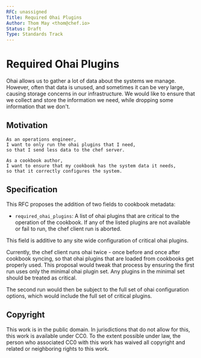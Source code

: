 ```yaml
---
RFC: unassigned
Title: Required Ohai Plugins
Author: Thom May <thom@chef.io>
Status: Draft
Type: Standards Track
---
```


# Required Ohai Plugins

Ohai allows us to gather a lot of data about the systems we manage.
However, often that data is unused, and sometimes it can be very large,
causing storage concerns in our infrastructure. We would like to ensure
that we collect and store the information we need, while dropping some
information that we don't.

## Motivation

    As an operations engineer,
    I want to only run the ohai plugins that I need,
    so that I send less data to the chef server.

    As a cookbook author,
    I want to ensure that my cookbook has the system data it needs,
    so that it correctly configures the system.

## Specification

This RFC proposes the addition of two fields to cookbook metadata:
 * `required_ohai_plugins`: A list of ohai plugins that are critical to
   the operation of the cookbook. If any of the listed plugins are not
   available or fail to run, the chef client run is aborted.

This field is additive to any site wide configuration of critical
ohai plugins.

Currently, the chef client runs ohai twice - once before and once after
cookbook syncing, so that ohai plugins that are loaded from cookbooks
get properly used. This proposal would tweak that process by ensuring
the first run uses only the minimal ohai plugin set. Any plugins
in the minimal set should be treated as critical.

The second run would then be subject to the full set of ohai
configuration options, which would include the full set of critical
plugins.

## Copyright

This work is in the public domain. In jurisdictions that do not allow for this,
this work is available under CC0. To the extent possible under law, the person
who associated CC0 with this work has waived all copyright and related or
neighboring rights to this work.

